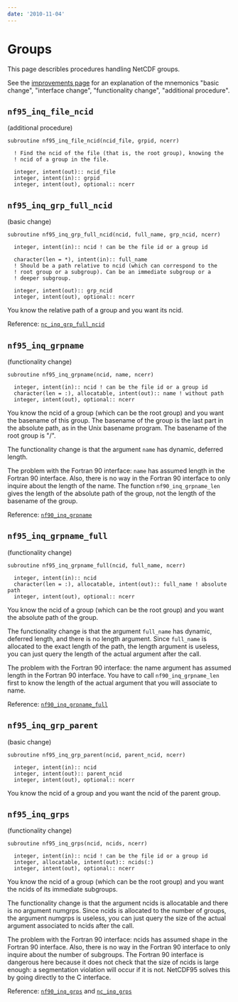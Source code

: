 ```yaml
---
date: '2010-11-04'
---
```


# Groups

This page describles procedures handling NetCDF groups.

See the [improvements page](improvements.md) for an
explanation of the mnemonics \"basic change\", \"interface change\",
\"functionality change\", \"additional procedure\".

## `nf95_inq_file_ncid`

(additional procedure)

```
subroutine nf95_inq_file_ncid(ncid_file, grpid, ncerr)

  ! Find the ncid of the file (that is, the root group), knowing the
  ! ncid of a group in the file.

  integer, intent(out):: ncid_file
  integer, intent(in):: grpid
  integer, intent(out), optional:: ncerr
```

## `nf95_inq_grp_full_ncid`

(basic change)

```
subroutine nf95_inq_grp_full_ncid(ncid, full_name, grp_ncid, ncerr)

  integer, intent(in):: ncid ! can be the file id or a group id

  character(len = *), intent(in):: full_name
  ! Should be a path relative to ncid (which can correspond to the
  ! root group or a subgroup). Can be an immediate subgroup or a
  ! deeper subgroup.

  integer, intent(out):: grp_ncid
  integer, intent(out), optional:: ncerr
```

You know the relative path of a group and you want its ncid.

Reference:
[`nc_inq_grp_full_ncid`](https://docs.unidata.ucar.edu/netcdf-c/current/group__groups.html#ga41d2e214f1a880493ed8ea3fbddab806)

## `nf95_inq_grpname`

(functionality change)

```
subroutine nf95_inq_grpname(ncid, name, ncerr)

  integer, intent(in):: ncid ! can be the file id or a group id
  character(len = :), allocatable, intent(out):: name ! without path
  integer, intent(out), optional:: ncerr
```

You know the ncid of a group (which can be the root group) and you
want the basename of this group. The basename of the group is the last
part in the absolute path, as in the Unix basename program. The
basename of the root group is "/".

The functionality change is that the argument `name` has dynamic,
deferred length.

The problem with the Fortran 90 interface: `name` has assumed length
in the Fortran 90 interface. Also, there is no way in the Fortran 90
interface to only inquire about the length of the name. The function
`nf90_inq_grpname_len` gives the length of the absolute path of the
group, not the length of the basename of the group.

Reference:
[`nf90_inq_grpname`](https://docs.unidata.ucar.edu/netcdf-fortran/current/f90_groups.html#f90-find-a-groups-name-nf90_inq_grpname)

## `nf95_inq_grpname_full`

(functionality change)

```
subroutine nf95_inq_grpname_full(ncid, full_name, ncerr)

  integer, intent(in):: ncid
  character(len = :), allocatable, intent(out):: full_name ! absolute path
  integer, intent(out), optional:: ncerr
```

You know the ncid of a group (which can be the root group) and you
want the absolute path of the group.

The functionality change is that the argument `full_name` has dynamic,
deferred length, and there is no length argument. Since `full_name` is
allocated to the exact length of the path, the length argument is
useless, you can just query the length of the actual argument after
the call.

The problem with the Fortran 90 interface: the name argument has assumed length
in the Fortran 90 interface. You have to call `nf90_inq_grpname_len`
first to know the length of the actual argument that you will
associate to name.

Reference:
[`nf90_inq_grpname_full`](https://docs.unidata.ucar.edu/netcdf-fortran/current/f90_groups.html#f90-find-a-groups-full-name-nf90_inq_grpname_full)

## `nf95_inq_grp_parent`

(basic change)

```
subroutine nf95_inq_grp_parent(ncid, parent_ncid, ncerr)

  integer, intent(in):: ncid
  integer, intent(out):: parent_ncid
  integer, intent(out), optional:: ncerr
```

You know the ncid of a group and you want the ncid of the parent
group.

## `nf95_inq_grps`

(functionality change)

```
subroutine nf95_inq_grps(ncid, ncids, ncerr)

  integer, intent(in):: ncid ! can be the file id or a group id
  integer, allocatable, intent(out):: ncids(:)
  integer, intent(out), optional:: ncerr
```

You know the ncid of a group (which can be the root group) and you
want the ncids of its immediate subgroups.

The functionality change is that the argument ncids is allocatable and
there is no argument numgrps. Since ncids is allocated to the number
of groups, the argument numgrps is useless, you can just query the
size of the actual argument associated to ncids after the call.

The problem with the Fortran 90 interface: ncids has assumed shape in
the Fortran 90 interface. Also, there is no way in the Fortran 90
interface to only inquire about the number of subgroups. The Fortran
90 interface is dangerous here because it does not check that the size
of ncids is large enough: a segmentation violation will occur if it is
not. NetCDF95 solves this by going directly to the C interface.

Reference:
[`nf90_inq_grps`](https://docs.unidata.ucar.edu/netcdf-fortran/current/f90_groups.html#f90-get-a-list-of-groups-in-a-group-nf90_inq_grps)
and
[`nc_inq_grps`](https://docs.unidata.ucar.edu/netcdf-c/current/group__groups.html#ga33eb934cc6810770be78eaa822656a00)


